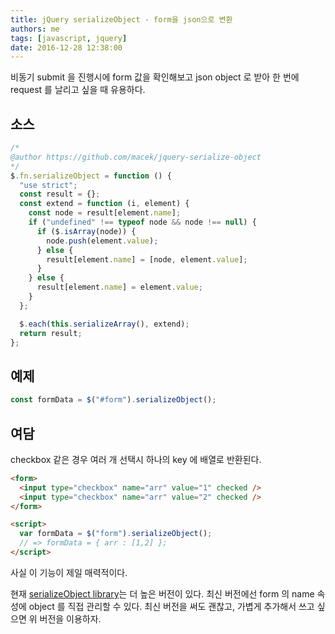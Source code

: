 ```yaml
---
title: jQuery serializeObject - form을 json으로 변환
authors: me
tags: [javascript, jquery]
date: 2016-12-28 12:38:00
---
```


비동기 submit 을 진행시에 form 값을 확인해보고 json object 로 받아 한 번에 request 를 날리고 싶을 때 유용하다.

## 소스

```js
/*
@author https://github.com/macek/jquery-serialize-object
*/
$.fn.serializeObject = function () {
  "use strict";
  const result = {};
  const extend = function (i, element) {
    const node = result[element.name];
    if ("undefined" !== typeof node && node !== null) {
      if ($.isArray(node)) {
        node.push(element.value);
      } else {
        result[element.name] = [node, element.value];
      }
    } else {
      result[element.name] = element.value;
    }
  };

  $.each(this.serializeArray(), extend);
  return result;
};
```

## 예제

```javascript
const formData = $("#form").serializeObject();
```

## 여담

checkbox 같은 경우 여러 개 선택시 하나의 key 에 배열로 반환된다.

```html
<form>
  <input type="checkbox" name="arr" value="1" checked />
  <input type="checkbox" name="arr" value="2" checked />
</form>

<script>
  var formData = $("form").serializeObject();
  // => formData = { arr : [1,2] };
</script>
```

사실 이 기능이 제일 매력적이다.

현재 [serializeObject library](https://github.com/macek/jquery-serialize-object)는 더 높은 버전이 있다.
최신 버전에선 form 의 name 속성에 object 를 직접 관리할 수 있다.
최신 버전을 써도 괜찮고, 가볍게 추가해서 쓰고 싶으면 위 버전을 이용하자.

